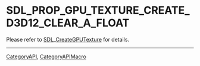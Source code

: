# SDL_PROP_GPU_TEXTURE_CREATE_D3D12_CLEAR_A_FLOAT

Please refer to [SDL_CreateGPUTexture](SDL_CreateGPUTexture) for details.

----
[CategoryAPI](CategoryAPI), [CategoryAPIMacro](CategoryAPIMacro)

